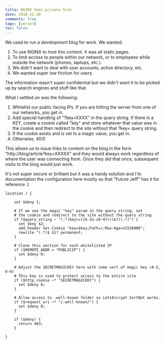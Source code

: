 ```yaml
---
title: NGINX Semi-private Site
date: 2018-12-20
comments: true
tags: [server]
toc: false
---
```


We used to run a development blog for work.  We wanted:

1. To use NGINX to host this content.  It was all static pages.
2. To limit access to people within our network, or to employees while outside the network (phones, laptops, etc.).
3. We didn't want to deal with user accounts, active directory, etc.
4. We wanted super low friction for users. 

<!--more-->

The information wasn't super confidential but we didn't want it to be picked up by search engines and stuff like that.

What I settled on was the following:

1. Whitelist our public facing IPs.  If you are hitting the server from one of our networks, you get in.
2. Add special handling of "?key=XXXX" in the query string.  If there is a KEY, create a cookie called "key" and store whatever that value was in the cookie and then redirect to the site without that ?key= query string.
3. If the cookie exists and is set to a magic value, you get in.
4. Otherwise, 403!

This allows us to issue links to content on the blog in the form "http://blog/article?key=XXXXX" and they would always work regardless of where the user was connecting from.  Once they did that once, subsequent visits to the blog would just work.

It's not super secure or brilliant but it was a handy solution and I'm documentation the configuration here mostly so that "Future Jeff" has it for reference :)

```
location / {

    set $deny 1;

    # If we see the magic "key" param in the query string, set 
    # the cookie and redirect to the site without the query string
    if ($query_string ~ "(.*)key\=([A-Za-z0-9]+)(&?)(.*)") {
      set $key $2;
      add_header Set-Cookie "key=$key;Path=/;Max-Age=31536000";
      rewrite ^(.*)$ $1? permanent;
    }

    # Clone this section for each whitelisted IP
    if ($REMOTE_ADDR = "PUBLICIP") {
      set $deny 0;
    }

    # Adjust the SECRETMAGICKEY here with some sort of magic key (A-Z, 0-9)
    # This key is used to protect access to the entire site
    if ($http_cookie ~* "SECRETMAGICKEY") {
      set $deny 0;
    }

    # Allow access to .well-known folder so LetsEncrypt CertBot works.
    if ($request_uri ~* "/.well-known/") {
      set $deny 0;
    }
 
    if ($deny) {
      return 403;
    }

}
```